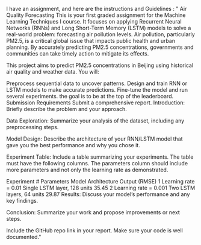 I have an assignment,
and here are the instructions and Guidelines :
" Air Quality Forecasting
This is your first graded assignment for the Machine Learning Techniques I course. It focuses on applying Recurrent Neural Networks (RNNs) and Long Short-Term Memory (LSTM) models to solve a real-world problem: forecasting air pollution levels. Air pollution, particularly PM2.5, is a critical global issue that impacts public health and urban planning. By accurately predicting PM2.5 concentrations, governments and communities can take timely action to mitigate its effects.

This project aims to predict PM2.5 concentrations in Beijing using historical air quality and weather data. You will:

Preprocess sequential data to uncover patterns.
Design and train RNN or LSTM models to make accurate predictions.
Fine-tune the model and run several experiments. the goal is to be at the top of the leaderboard.
Submission Requirements
Submit a comprehensive report.
Introduction: Briefly describe the problem and your approach.

Data Exploration: Summarize your analysis of the dataset, including any preprocessing steps.

Model Design: Describe the architecture of your RNN/LSTM model that gave you the best performance and why you chose it.

Experiment Table: Include a table summarizing your experiments. The table must have the following columns. The parameters column should include more parameters and not only the learning rate as demonstrated.

Experiment # 	Parameters	Model Architecture	Output (RMSE)
1	Learning rate = 0.01	Single LSTM layer, 128 units	35.45
2	Learning rate = 0.001	Two LSTM layers, 64 units	29.87
Results: Discuss your model’s performance and any key findings.

Conclusion: Summarize your work and propose improvements or next steps.

 Include the GitHub repo link in your report. Make sure your code is well documented."
